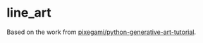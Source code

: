 # line_art

Based on the work from [pixegami/python-generative-art-tutorial](https://github.com/pixegami/python-generative-art-tutorial).
